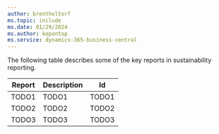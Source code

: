 ```yaml
---
author: brentholtorf
ms.topic: include
ms.date: 01/29/2024
ms.author: kepontop
ms.service: dynamics-365-business-central
---
```


The following table describes some of the key reports in sustainability reporting.

| Report | Description | Id | 
|---------|---------|---------|
|TODO1|TODO1|TODO1|
|TODO2|TODO2|TODO2|
|TODO3|TODO3|TODO3|

<!-- example taken from Sales. Remove after filling in details about sustainability reports

|[Customer - Order Summary](https://businesscentral.dynamics.com?report=107)| Shows the order detail with the quantity not yet shipped for each customer in three periods of 30 days each, starting from the specified date. There are also columns with orders to be shipped before and after the three periods and a column with the total order detail for each customer. Use the report to analyze a company's expected sales volume. |107| 

-->
